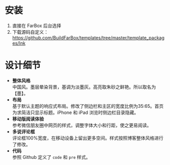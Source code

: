 # 安装

1. 直接在 FarBox 后台选择
2. 下载源码自定义：https://github.com/BuildFarBox/templates/tree/master/template_packages/Ink

# 设计细节

- **整体风格**<br/>中国风。墨层晕染背景，基调为淡墨灰。高亮取朱砂之鲜艳。所以取名为【墨】。
- **布局**<br/>基于默认主题的响应式布局。修改了侧边栏和主区的宽度比例为35:65。首页为求简洁只显示标题。iPhone 和 iPad 浏览时侧边栏目录隐藏。
- **移动版阅读体验**<br/>参考微信朋友圈中网页的样式，调整字体大小和行距，使之更易阅读。
- **多说评论框**<br/>评论框100%宽度，在移动设备上留出更多空间。样式按照博客整体风格进行了修改。
- **代码**<br/>参照 Github 定义了 `code` 和 `pre` 样式。
